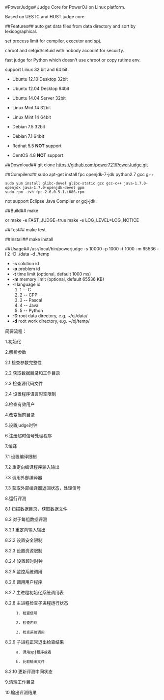 #PowerJudge#
Judge Core for PowerOJ on Linux platform.

Based on UESTC and HUST judge core.

##Features##
auto get data files from data directory and sort by lexicographical.

set process limit for compiler, executor and spj.

chroot and setgid/setuid with nobody account for secuirty.

fast judge for Python which doesn't use chroot or copy rutime env.

support Linux 32 bit and 64 bit.
  * Ubuntu 12.10 Desktop 32bit
  * Ubuntu 12.04 Desktop 64bit
  * Ubuntu 14.04 Server 32bit
  * Linux Mint 14 32bit
  * Linux Mint 14 64bit
  * Debian 7.5 32bit
  * Debian 7.1 64bit

  * Redhat 5.5  **NOT** support
  * CentOS 4.8  **NOT** support

##Download##
    git clone https://github.com/power721/PowerJudge.git


##Compilers##
    sudo apt-get install fpc openjdk-7-jdk python2.7 gcc g++

    sudo yum install glibc-devel glibc-static gcc gcc-c++ java-1.7.0-openjdk java-1.7.0-openjdk-devel gpm
    sudo rpm -ivh fpc-2.6.0-5.1.i686.rpm

not support Eclipse Java Compiler or gcj-jdk.


##Build##
    make

or
    make -e FAST_JUDGE=true
    make -e LOG_LEVEL=LOG_NOTICE


##Test##
    make test


##Install##
    make install


##Usage##
    /usr/local/bin/powerjudge -s 10000 -p 1000 -t 1000 -m 65536 -l 2 -D ./data -d ./temp

* **-s**    solution id
* **-p**    problem id
* **-t**    time limit   (optional, default 1000 ms)
* **-m**    memory limit (optional, default 65536 KB)
* **-l**    language id
  1. 1 -- C
  2. 2 -- CPP
  3. 3 -- Pascal
  4. 4 -- Java
  5. 5 -- Python
* **-D**    root data directory, e.g. ~/oj/data/
* **-d**    root work directory, e.g. ~/oj/temp/

简要流程：

  1.初始化

  2.解析参数

   2.1 检查参数完整性

   2.2 获取数据目录和工作目录

   2.3 检查源代码文件

   2.4 设置程序语言时空限制

  3.检查有效用户

  4.改变当前目录

  5.设置judge时钟

  6.注册超时信号处理程序

  7.编译

   7.1 设置编译限制

   7.2 重定向编译程序输入输出

   7.3 调用外部编译器

   7.3 获取外部编译器返回状态，处理信号

  8.运行评测

   8.1 扫描数据目录，获取数据文件

   8.2 对于每组数据评测

   8.2.1 重定向输入输出

   8.2.2 设置安全限制

   8.2.3 设置资源限制

   8.2.4 设置超时时钟

   8.2.5 监控系统调用

   8.2.6 调用用户程序

   8.2.7 主进程初始化系统调用表

   8.2.8 主进程检查子进程运行状态

         1. 检查信号

         2. 检查内存

         3. 检查系统调用

   8.2.9 子进程正常退出检查结果

         a. 调用spj程序或者

         b. 比较输出文件

   8.2.10 更新评测中间状态

  9.清理工作目录

  10.输出评测结果
  
